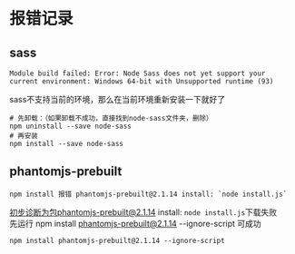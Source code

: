 # 报错记录

## sass
```
Module build failed: Error: Node Sass does not yet support your current environment: Windows 64-bit with Unsupported runtime (93)
```
sass不支持当前的环境，那么在当前环境重新安装一下就好了  
```
# 先卸载：（如果卸载不成功，直接找到node-sass文件夹，删除）
npm uninstall --save node-sass 
# 再安装
npm install --save node-sass
```

## phantomjs-prebuilt
```
npm install 报错 phantomjs-prebuilt@2.1.14 install: `node install.js`
```
初步诊断为包phantomjs-prebuilt@2.1.14 install: `node install.js`下载失败  
先运行 npm install phantomjs-prebuilt@2.1.14 --ignore-script 可成功
```
npm install phantomjs-prebuilt@2.1.14 --ignore-script
```
